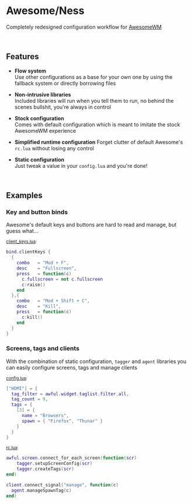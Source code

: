 # Awesome/Ness
Completely redesigned configuration workflow for [AwesomeWM](https://github.com/awesomeWM/awesome/)  

&nbsp;  

## Features
  
- **Flow system**  
	Use other configurations as a base for your own one by using the fallback system or directly borrowing files  
	
- **Non-intrusive libraries**  
	Included libraries will run when you tell them to run, no behind the scenes bullshit, you're always in control  
	
- **Stock configuration**  
	Comes with default configuration which is meant to imitate the stock AwesomeWM experience  
	
- **Simplified runtime configuration**
	Forget clutter of default Awesome's `rc.lua` without losing any control
	
- **Static configuration**  
	Just tweak a value in your `config.lua` and you're done!  

&nbsp;  

## Examples

### Key and button binds
Awesome's default keys and buttons are hard to read and manage, but guess what...

<sub>[client_keys.lua](https://github.com/adamnejm/awesomeness/blob/master/ness/flow/default/bind/client_keys.lua):</sub>
```lua
bind.clientKeys {
  {
    combo	= "Mod + F",
    desc	= "Fullscreen",
    press	= function(c)
      c.fullscreen = not c.fullscreen
      c:raise()
    end
  },{
    combo	= "Mod + Shift + C",
    desc	= "Kill",
    press	= function(c)
      c:kill()
    end
  }
}
```

### Screens, tags and clients
With the combination of static configuration, `tagger` and `agent` libraries you can easily configure screens, tags and manage clients

<sub>[config.lua](https://github.com/adamnejm/awesomeness/blob/master/ness/flow/default/config.lua):</sub>
```lua
["HDMI"] = {
  tag_filter = awful.widget.taglist.filter.all,
  tag_count = 9,
  tags = {
    [3] = {
      name = "Browsers",
      spawn = { "Firefox", "Thunar" }
    }
  }
}
```

<sub>[rc.lua](https://github.com/adamnejm/awesomeness/blob/master/ness/flow/default/rc.lua):</sub>
```lua
awful.screen.connect_for_each_screen(function(scr)
	tagger.setupScreenConfig(scr)
	tagger.createTags(scr)
end)

client.connect_signal("manage", function(c)
  agent.manageSpawnTag(c)
end)
```



